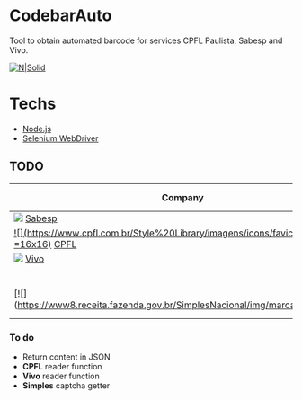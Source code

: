 # CodebarAuto
Tool to obtain automated barcode for services CPFL Paulista, Sabesp and Vivo.

[![N|Solid](https://login.vivo.com.br/loginmarca/favicon.ico)][vivo]

# Techs
* [Node.js][node.js] 
* [Selenium WebDriver][selenium]

## TODO
|Company|Implemented?|Is working?|
| -     | -          | -         |
[![](http://site.sabesp.com.br/site/favicon.ico)][sabesp] [Sabesp][sabesp]|Yes|Yes|
[![](https://www.cpfl.com.br/Style%20Library/imagens/icons/favicon.ico =16x16)][cpfl] [CPFL][cpfl]|No|-|
[![](https://login.vivo.com.br/loginmarca/favicon.ico)][vivo] [Vivo][vivo]|No|-|
<img src="https://github.com/favicon.ico" height="16" width="16">|Not available|- |
[![](https://www8.receita.fazenda.gov.br/SimplesNacional/img/marca_Simples.png | width=100)][vivo] [Simples Nacional][simples]|-|-|

### To do
- Return content in JSON
- **CPFL** reader function
- **Vivo** reader function
- **Simples** captcha getter

[selenium]: <https://selenium.dev>
[node.js]: <http://nodejs.org>
[sabesp]: <http://site.sabesp.com.br/>
[cpfl]: <https://servicosonline.cpfl.com.br/agencia-webapp>
[vivo]: <https://login.vivo.com.br/>
[simples]: <https://www8.receita.fazenda.gov.br/SimplesNacional/Servicos/Grupo.aspx?grp=t&area=1>
[simples2]: <https://www8.receita.fazenda.gov.br/SimplesNacional/controleAcesso/Autentica.aspx?id=60>
[simples3]: <https://www8.receita.fazenda.gov.br/SimplesNacional/Aplicacoes/ATSPO/pgdasd2018.app/Das/PorPa>